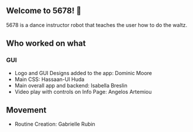 ## Welcome to 5678! 👋
5678 is a dance instructor robot that teaches the user how to do the waltz.

## Who worked on what

### GUI
* Logo and GUI Designs added to the app: Dominic Moore
* Main CSS: Hassaan-Ul Huda
* Main overall app and backend: Isabella Breslin
* Video play with controls on Info Page: Angelos Artemiou

## Movement
* Routine Creation: Gabrielle Rubin

